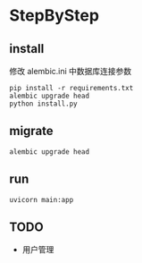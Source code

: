 # StepByStep

## install

修改 alembic.ini 中数据库连接参数

```shell
pip install -r requirements.txt
alembic upgrade head
python install.py
```

## migrate

```shell
alembic upgrade head
```

## run

```shell
uvicorn main:app
```

## TODO

- 用户管理

